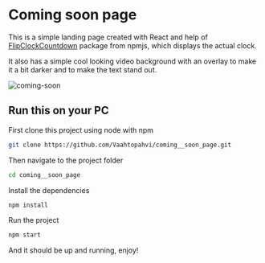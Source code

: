 # Coming soon page
This is a simple landing page created with React and help of [FlipClockCountdown](https://www.npmjs.com/package/@leenguyen/react-flip-clock-countdown) package from npmjs, which displays the actual clock.

It also has a simple cool looking video background with an overlay to make it a bit darker and to make the text stand out.

![coming-soon](https://github.com/user-attachments/assets/df1f335d-57e0-4d5a-baab-493a8ed5fbeb)



## Run this on your PC

First clone this project using node with npm
```sh
git clone https://github.com/Vaahtopahvi/coming__soon_page.git
```
Then navigate to the project folder
```sh
cd coming__soon_page
```

Install the dependencies

```sh
npm install
```

Run the project

```sh
npm start
```

And it should be up and running, enjoy!
